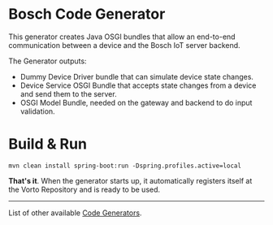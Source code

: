 # Bosch Code Generator

This generator creates Java OSGI bundles that allow an end-to-end communication between a device and the Bosch IoT server backend.

The Generator outputs:

 - Dummy Device Driver bundle that can simulate device state changes.
 - Device Service OSGI Bundle that accepts state changes from a device and send them to the server.
 - OSGI Model Bundle, needed on the gateway and backend to do input validation.

# Build & Run

	mvn clean install spring-boot:run -Dspring.profiles.active=local

**That's it**. When the generator starts up, it automatically registers itself at the Vorto Repository and is ready to be used.


----------

List of other available [Code Generators](../Readme.md).